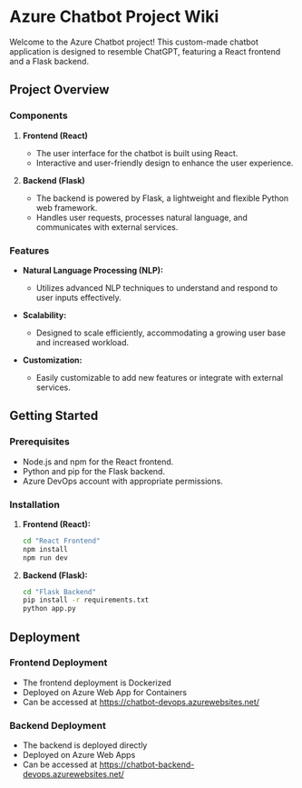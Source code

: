 # Azure Chatbot Project Wiki

Welcome to the Azure Chatbot project! This custom-made chatbot application is designed to resemble ChatGPT, featuring a React frontend and a Flask backend.

## Project Overview

### Components

1. **Frontend (React)**

   - The user interface for the chatbot is built using React.
   - Interactive and user-friendly design to enhance the user experience.

2. **Backend (Flask)**
   - The backend is powered by Flask, a lightweight and flexible Python web framework.
   - Handles user requests, processes natural language, and communicates with external services.

### Features

- **Natural Language Processing (NLP):**

  - Utilizes advanced NLP techniques to understand and respond to user inputs effectively.

- **Scalability:**

  - Designed to scale efficiently, accommodating a growing user base and increased workload.

- **Customization:**
  - Easily customizable to add new features or integrate with external services.

## Getting Started

### Prerequisites

- Node.js and npm for the React frontend.
- Python and pip for the Flask backend.
- Azure DevOps account with appropriate permissions.

### Installation

1. **Frontend (React):**

   ```bash
   cd "React Frontend"
   npm install
   npm run dev
   ```

1. **Backend (Flask):**
   ```bash
   cd "Flask Backend"
   pip install -r requirements.txt
   python app.py
   ```

## Deployment

### Frontend Deployment

- The frontend deployment is Dockerized
- Deployed on Azure Web App for Containers
- Can be accessed at https://chatbot-devops.azurewebsites.net/

### Backend Deployment

- The backend is deployed directly
- Deployed on Azure Web Apps
- Can be accessed at https://chatbot-backend-devops.azurewebsites.net/
